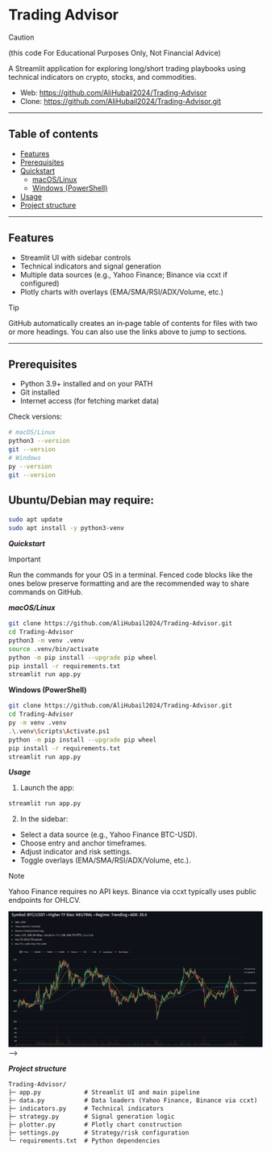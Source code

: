 # Trading Advisor 

>[!CAUTION]
>(this code For Educational Purposes Only, Not Financial Advice)

A Streamlit application for exploring long/short trading playbooks using technical indicators on crypto, stocks, and commodities.

- Web: https://github.com/AliHubail2024/Trading-Advisor  
- Clone: https://github.com/AliHubail2024/Trading-Advisor.git

---

## Table of contents

- [Features](#features)
- [Prerequisites](#prerequisites)
- [Quickstart](#quickstart)
  - [macOS/Linux](#macoslinux)
  - [Windows (PowerShell)](#windows-powershell)
- [Usage](#usage)
- [Project structure](#project-structure)

---

## Features

- Streamlit UI with sidebar controls
- Technical indicators and signal generation
- Multiple data sources (e.g., Yahoo Finance; Binance via ccxt if configured)
- Plotly charts with overlays (EMA/SMA/RSI/ADX/Volume, etc.)

> [!TIP]
> GitHub automatically creates an in‑page table of contents for files with two or more headings. You can also use the links above to jump to sections.

---

## Prerequisites

- Python 3.9+ installed and on your PATH
- Git installed
- Internet access (for fetching market data)

Check versions:

```bash
# macOS/Linux
python3 --version
git --version
# Windows
py --version
git --version
```
## Ubuntu/Debian may require:
```bash
sudo apt update
sudo apt install -y python3-venv
```


***Quickstart*** 

>[!IMPORTANT]
>Run the commands for your OS in a terminal. Fenced code blocks like the ones below preserve formatting and are the recommended way to share commands on GitHub.

***macOS/Linux***

```bash
git clone https://github.com/AliHubail2024/Trading-Advisor.git
cd Trading-Advisor
python3 -m venv .venv
source .venv/bin/activate
python -m pip install --upgrade pip wheel
pip install -r requirements.txt
streamlit run app.py
```

**Windows (PowerShell)**

```bash
git clone https://github.com/AliHubail2024/Trading-Advisor.git
cd Trading-Advisor
py -m venv .venv
.\.venv\Scripts\Activate.ps1
python -m pip install --upgrade pip wheel
pip install -r requirements.txt
streamlit run app.py
```


***Usage***

1. Launch the app:

```bash
streamlit run app.py
```

2. In the sidebar:
   
 * Select a data source (e.g., Yahoo Finance BTC-USD).
 * Choose entry and anchor timeframes.
 * Adjust indicator and risk settings.
 * Toggle overlays (EMA/SMA/RSI/ADX/Volume, etc.).

>[!NOTE]
> Yahoo Finance requires no API keys. Binance via ccxt typically uses public endpoints for OHLCV.

![App screenshot](assets/images/BTC_advice_Sample.png) -->

***Project structure***
```text
Trading-Advisor/
├─ app.py            # Streamlit UI and main pipeline
├─ data.py           # Data loaders (Yahoo Finance, Binance via ccxt)
├─ indicators.py     # Technical indicators
├─ strategy.py       # Signal generation logic
├─ plotter.py        # Plotly chart construction
├─ settings.py       # Strategy/risk configuration
└─ requirements.txt  # Python dependencies
```
